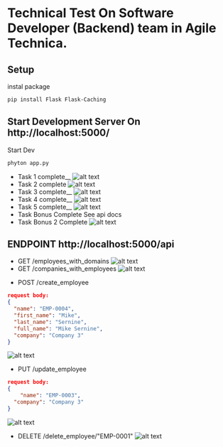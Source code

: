 # Technical Test On Software Developer (Backend) team in Agile Technica. 

## Setup 
instal package
```bash
pip install Flask Flask-Caching
```


## Start Development Server On http://localhost:5000/
Start Dev

```bash
phyton app.py
```


- Task 1 complete__
![alt text](image.png)
- Task 2 complete 
![alt text](image-1.png)
- Task 3 complete__
![alt text](image-2.png)
- Task 4 complete__
![alt text](image-5.png)
- Task 5 complete__
![alt text](image-4.png) 
- Task Bonus Complete
See api docs
- Task Bonus 2 Complete
![alt text](image-3.png)

## ENDPOINT http://localhost:5000/api
- GET /employees_with_domains
![alt text](image-5.png)
- GET /companies_with_employees
![alt text](image-4.png) 

<!-- (BONUS) CREATE API FOR EMPLOYEE CRUD IMPLEMENTATION -->
- POST /create_employee
``` json
request body:
{
  "name": "EMP-0004",
  "first_name": "Mike",
  "last_name": "Sernine",
  "full_name": "Mike Sernine",
  "company": "Company 3"
}
```
![alt text](image-6.png)


- PUT /update_employee
``` json
request body:
{
    "name": "EMP-0003",
  "company": "Company 3"
}
```
![alt text](image-7.png)


- DELETE /delete_employee/"EMP-0001"
![alt text](image-8.png)

